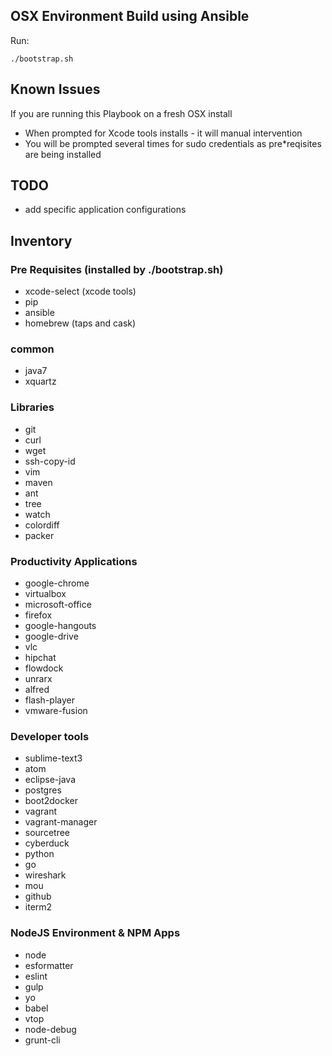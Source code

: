 ## OSX Environment Build using Ansible
Run:

```
./bootstrap.sh
```

## Known Issues
If you are running this Playbook on a fresh OSX install

* When prompted for Xcode tools installs - it will manual intervention
* You will be prompted several times for sudo credentials as pre*reqisites are being installed

## TODO

* add specific application configurations

## Inventory

### Pre Requisites (installed by ./bootstrap.sh)

* xcode-select (xcode tools)
* pip
* ansible
* homebrew (taps and cask)

### common

* java7
* xquartz

### Libraries

* git
* curl
* wget
* ssh-copy-id
* vim
* maven
* ant
* tree
* watch
* colordiff
* packer

### Productivity Applications

* google-chrome
* virtualbox
* microsoft-office
* firefox
* google-hangouts
* google-drive
* vlc
* hipchat
* flowdock
* unrarx
* alfred
* flash-player
* vmware-fusion

### Developer tools

* sublime-text3
* atom
* eclipse-java
* postgres
* boot2docker
* vagrant
* vagrant-manager
* sourcetree
* cyberduck
* python
* go
* wireshark
* mou
* github
* iterm2

### NodeJS Environment & NPM Apps

* node
* esformatter
* eslint
* gulp
* yo
* babel
* vtop
* node-debug
* grunt-cli

